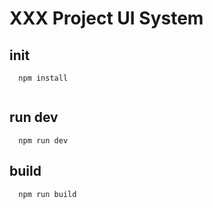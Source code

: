 # XXX Project UI System

## init
```shell
  npm install 
  
```

## run dev
```shell
  npm run dev
```

## build
```shell
  npm run build
```
